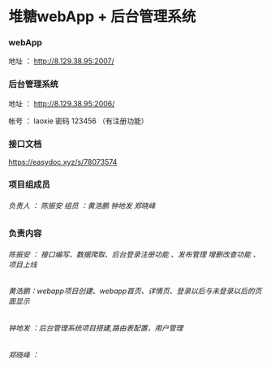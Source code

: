 # 堆糖webApp + 后台管理系统

### webApp

地址 ： http://8.129.38.95:2007/

### 后台管理系统

地址 ： http://8.129.38.95:2006/

帐号 ： laoxie  密码 123456   （有注册功能）

### 接口文档

https://easydoc.xyz/s/78073574

### 项目组成员

###### 负责人 ： 陈振安   组员 ：黄浩鹏 钟地发 郑晓峰

### 负责内容

###### 陈振安 ： 接口编写、数据爬取、后台登录注册功能 、发布管理 增删改查功能 、项目上线

###### 黄浩鹏：webapp项目创建、webapp首页、详情页、登录以后与未登录以后的页面显示

###### 钟地发 ：后台管理系统项目搭建,路由表配置，用户管理

###### 郑晓峰 ：

